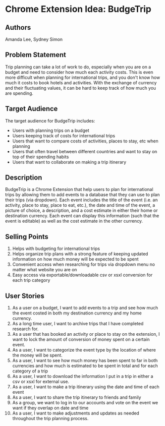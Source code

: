# Chrome Extension Idea: BudgeTrip

## Authors

Amanda Lee, Sydney Simon

## Problem Statement

Trip planning can take a lot of work to do, especially when you are on a budget and need to consider how much each activity costs. This is even more difficult when planning for international trips, and you don't know how much it costs to book hotels and activities. With the exchange of currency and their fluctuating values, it can be hard to keep track of how much you are spending.

## Target Audience

The target audience for BudgeTrip includes:

- Users with planning trips on a budget
- Users keeping track of costs for international trips
- Users that want to compare costs of activities, places to stay, etc when planning
- Users that often travel between different countries and want to stay on top of their spending habits
- Users that want to collaborate on making a trip itinerary

## Description

BudgeTrip is a Chrome Extension that help users to plan for international trips by allowing them to add events to a database that they can use to plan their trips (via dropdown). Each event includes the title of the event (i.e. an activity, place to stay, place to eat, etc.), the date and time of the event, a picture of choice, a description, and a cost estimate in either their home or destination currency. Each event can display this information (such that the event is editable) as well as the cost estimate in the other currency.

## Selling Points

1. Helps with budgeting for international trips
2. Helps organize trip plans with a strong feature of keeping updated information on how much money will be expected to be spent
3. Convenient access when researching for trips via dropdown menu no matter what website you are on
4. Easy access via exportable/downloadable csv or xsxl conversion for each trip category

## User Stories

1. As a user on a budget, I want to add events to a trip and see how much the event costed in both my destination currency and my home currency.
2. As a long time user, I want to archive trips that I have completed research for.
3. As a user that has booked an activity or place to stay on the extension, I want to lock the amount of conversion of money spent on a certain event.
4. As a user, I want to categorize the event type by the location of where the money will be spent.
5. As a user, I want to see how much money has been spent to far in both currencies and how much is estimated to be spent in total and for each category of a trip
6. As a user, I want to download the information I put in a trip in either a csv or xsxl for external use.
7. As a user, I want to make a trip itinerary using the date and time of each event
8. As a user, I want to share the trip itinerary to friends and family
9. As a group, we want to log in to our accounts and vote on the event we want if they overlap on date and time
10. As a user, I want to make adjustments and updates as needed throughout the trip planning process.
